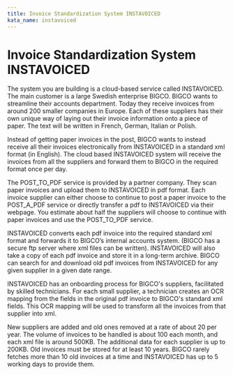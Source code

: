 ```yaml
---
title: Invoice Standardization System INSTAVOICED
kata_name: instavoiced
---
```


# Invoice Standardization System INSTAVOICED

The system you are building is a cloud-based service called INSTAVOICED. The main customer is a large Swedish enterprise BIGCO. BIGCO wants to streamline their accounts department. Today they receive invoices from around 200 smaller companies in Europe. Each of these suppliers has their own unique way of laying out their invoice information onto a piece of paper. The text will be written in French, German, Italian or Polish. 

Instead of getting paper invoices in the post, BIGCO wants to instead receive all their invoices electronically from INSTAVOICED in a standard xml format (in English). The cloud based INSTAVOICED system will receive the invoices from all the suppliers and forward them to BIGCO in the required format once per day. 

The POST_TO_PDF service is provided by a partner company. They scan paper invoices and upload them to INSTAVOICED in pdf format. Each invoice supplier can either choose to continue to post a paper invoice to the POST_A_PDF service or directly transfer a pdf to INSTAVOICED via their webpage. You estimate about half the suppliers will choose to continue with paper invoices and use the POST_TO_PDF service.

INSTAVOICED converts each pdf invoice into the required standard xml format and forwards it to BIGCO’s internal accounts system. (BIGCO has a secure ftp server where xml files can be written). INSTAVOICED will also take a copy of each pdf invoice and store it in a long-term archive. BIGCO can search for and download old pdf invoices from INSTAVOICED for any given supplier in a given date range.

INSTAVOICED has an onboarding process for BIGCO's suppliers, facilitated by skilled technicians. For each small supplier, a technician creates an OCR mapping from the fields in the original pdf invoice to BIGCO's standard xml fields. This OCR mapping will be used to transform all the invoices from that supplier into xml. 

New suppliers are added and old ones removed at a rate of about 20 per year. The volume of invoices to be handled is about 100 each month, and each xml file is around 500KB. The additional data for each supplier is up to 200KB. Old invoices must be stored for at least 10 years. BIGCO rarely fetches more than 10 old invoices at a time and INSTAVOICED has up to 5 working days to provide them.

